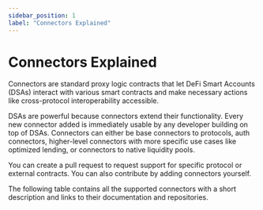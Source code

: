 ```yaml
---
sidebar_position: 1
label: "Connectors Explained"
---
```


# Connectors Explained

Connectors are standard proxy logic contracts that let DeFi Smart Accounts (DSAs) interact with various smart contracts and make necessary actions like cross-protocol interoperability accessible.

DSAs are powerful because connectors extend their functionality. Every new connector added is immediately usable by any developer building on top of DSAs. Connectors can either be base connectors to protocols, auth connectors, higher-level connectors with more specific use cases like optimized lending, or connectors to native liquidity pools.

You can create a pull request to request support for specific protocol or external contracts. You can also contribute by adding connectors yourself.

The following table contains all the supported connectors with a short description and links to their documentation and repositories.